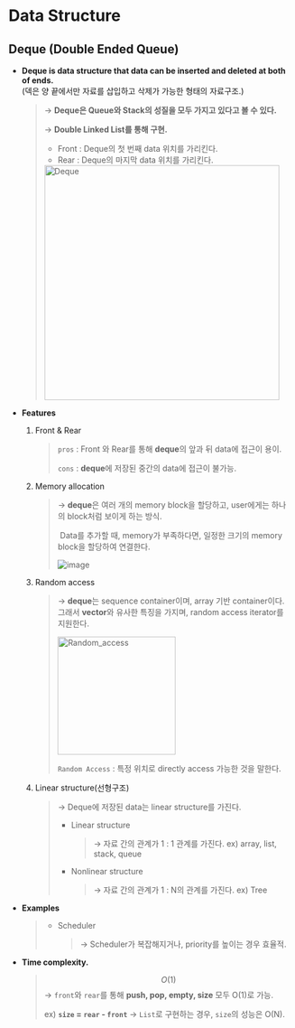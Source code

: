 # Data Structure

## Deque (Double Ended Queue)

- **Deque is data structure that data can be inserted and deleted at both of ends.**<br>(덱은 양 끝에서만 자료를 삽입하고 삭제가 가능한 형태의 자료구조.)
  
  > → **Deque은 Queue와 Stack의 성질을 모두 가지고 있다고 볼 수 있다.**
  >
  > → **Double Linked List를 통해 구현.**
  >
  > * Front : Deque의 첫 번째 data 위치를 가리킨다.
  > * Rear : Deque의 마지막 data 위치를 가리킨다.
  >
  > <img width="416" alt="Deque" src="https://user-images.githubusercontent.com/23169707/72618897-7b457200-397f-11ea-82db-45e22495fce0.png">

- **Features**
  1. Front & Rear

     > `pros` : Front 와 Rear를 통해 **deque**의 앞과 뒤 data에 접근이 용이.
     >
     > `cons` : **deque**에 저장된 중간의 data에 접근이 불가능.
     
  2. Memory allocation
  
     > → **deque**은 여러 개의 memory block을 할당하고, user에게는 하나의 block처럼 보이게 하는 방식.
     >
     > ​	Data를 추가할 때, memory가 부족하다면, 일정한 크기의 memory block을 할당하여 연결한다.
     >
     > ![image](https://user-images.githubusercontent.com/23169707/72663801-c623c000-3a39-11ea-8c2c-950a7385f2d5.png)
     
  3. Random access
  
     > → **deque**는 sequence container이며, array 기반 container이다.
     > 그래서 **vector**와 유사한 특징을 가지며, random access iterator를 지원한다.
     >
     > <img width="209" alt="Random_access" src="https://user-images.githubusercontent.com/23169707/72624627-a71a2500-398a-11ea-9200-cc8f2981f6bc.png">
     >
     > `Random Access` : 특정 위치로 directly access 가능한 것을 말한다.
  
  4. Linear structure(선형구조)
  
     > → Deque에 저장된 data는 linear structure를 가진다.
     >
     > * Linear structure
     >
     >   > → 자료 간의 관계가 1 : 1 관계를 가진다.
     >   > ex) array, list, stack, queue
     >
     > * Nonlinear structure
     >
     >   > → 자료 간의 관계가 1 : N의 관계를 가진다.
     >   > ex) Tree
- **Examples**

  > * Scheduler
  >
  >   > → Scheduler가 복잡해지거나, priority를 높이는 경우 효율적.
  >


- **Time complexity.**

  > $$
  > O(1)
  > $$
  > → `front`와 `rear`를 통해 **push, pop, empty, size** 모두 O(1)로 가능.
  >
  > ex) **`size` = `rear` - `front`**
  > → `List`로 구현하는 경우, `size`의 성능은 O(N).
